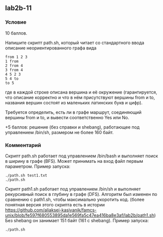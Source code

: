## lab2b-11

### Условие
10 баллов.

Напишите скрипт path.sh, который читает со стандартного ввода описание неориентированного графа вида

```
from 1 2 3
1 from
2 from 4
3 from 4
4 5 2 3
5 4 to
to 5
```
где в каждой строке описана вершина и её окружение (гарантируется, что описание корректно и что в нём присутствуют вершины from и to, названия вершин состоят из маленьких латинских букв и цифр).

Требуется определить, есть ли в графе маршрут, соединяющий вершины from и to, и вывести соответственно Yes или No.

+5 баллов: решение (без справки и shebang), работающее под управлением /bin/sh, размером не более 160 байт.

### Комментарий

Скрипт path.sh работает под управлением /bin/bash и выполняет поиск в ширину в графе (BFS). Может принимать на вход файл первым параметром.
Пример запуска:
```
./path.sh test1.txt
./path.sh
```
Скрипт path1.sh работает под управлением /bin/sh и выполняет рекурсивный поиск в глубину в графе (DFS).
Алгоритм был изменен по сравнению с path1.sh, чтобы максимально укоротить код. (более понятная версия этого скрипта 
есть в истории https://github.com/aliaksei-kasiyanik/famcs-unix/blob/fe597f680553895da1e569fa5c47ea416ba8e3af/lab2b/path1.sh)
Без shebang он занимает 151 байт (161 с shebang).
Пример запуска:
```
./path.sh
```
